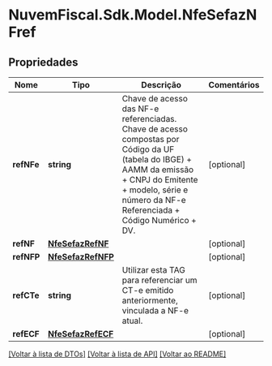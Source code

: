 # NuvemFiscal.Sdk.Model.NfeSefazNFref

## Propriedades

Nome | Tipo | Descrição | Comentários
------------ | ------------- | ------------- | -------------
**refNFe** | **string** | Chave de acesso das NF-e referenciadas. Chave de acesso compostas por Código da UF (tabela do IBGE) + AAMM da emissão + CNPJ do Emitente + modelo, série e número da NF-e Referenciada + Código Numérico + DV. | [optional] 
**refNF** | [**NfeSefazRefNF**](NfeSefazRefNF.md) |  | [optional] 
**refNFP** | [**NfeSefazRefNFP**](NfeSefazRefNFP.md) |  | [optional] 
**refCTe** | **string** | Utilizar esta TAG para referenciar um CT-e emitido anteriormente, vinculada a NF-e atual. | [optional] 
**refECF** | [**NfeSefazRefECF**](NfeSefazRefECF.md) |  | [optional] 

[[Voltar à lista de DTOs]](../README.md#documentation-for-models) [[Voltar à lista de API]](../README.md#documentation-for-api-endpoints) [[Voltar ao README]](../README.md)

